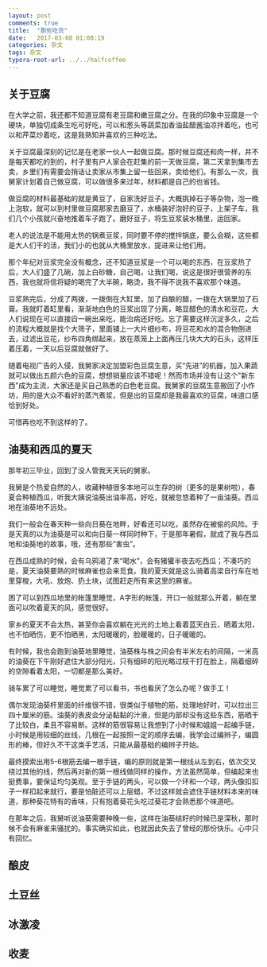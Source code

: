 ```yaml
---
layout: post
comments: true
title:  "那些吃货"
date:   2017-03-08 01:08:19
categories: 杂文
tags: 杂文
typora-root-url: ../../halfcoffee
---
```




## 关于豆腐

在大学之前，我还都不知道豆腐有老豆腐和嫩豆腐之分。在我的印象中豆腐是一个硬块，单独切成条生吃可好吃，可以和葱头等蔬菜加香油盐醋酱油凉拌着吃，也可以和芹菜炒着吃，这是我熟知并喜欢的三种吃法。

关于豆腐最深刻的记忆是在老家一伙人一起做豆腐。那时候豆腐还和肉一样，并不是每天都吃的到的，村子里有户人家会在赶集的前一天做豆腐，第二天拿到集市去卖，乡里们有需要会捎话让卖家从市集上留一些回来，卖给他们。有那么一次，我舅家计划着自己做豆腐，可以做很多来过年，材料都是自己的也省钱。

做豆腐的材料最基础的就是黄豆了，自家洗好豆子，大概挑掉石子等杂物，泡一晚上泡软，就可以到村里做豆腐那家去磨豆了，水桶装好泡好的豆子，上架子车，我们几个小孩就兴奋地推着车子跑了。磨好豆子，将生豆浆装水桶里，运回家。

老人的说法是不能用太热的锅煮豆浆，同时要不停的搅拌锅底，要么会糊，这些都是大人们干的活，我们小的也就从大桶里放水，提进来让他们用。

那个年纪对豆浆完全没有概念，还不知道豆浆是一个可以喝的东西，在豆浆热了后，大人们盛了几碗，加上白砂糖，自己喝，让我们喝，说这是很好很营养的东西，我也就将信将疑的喝完了大半碗，略烫，我不得不说我不喜欢那个味道。

豆浆熟完后，分成了两拨，一拨倒在大缸里，加了自酿的醋，一拨在大锅里加了石膏。我就盯着缸里看，渐渐地白色的豆浆出现了分离，略显醋色的清水和豆花，大人们说现在可以直接舀一碗出来吃，能治病还好吃。忘了需要这样沉淀多久，之后的流程大概就是找个大筛子，里面铺上一大片细纱布，将豆花和水的混合物倒进去，过滤出豆花，纱布四角绑起来，放在蒸笼上上面再压几块大大的石头，这样压着压着，一天以后豆腐就做好了。

随着电视广告的入侵，我舅家决定加盟彩色豆腐生意，买“先进”的机器，加入果蔬就可以做出五颜六色的豆腐，想想销量应该不错呢！然而市场并没有让这个"新东西"成为主流，大家还是买自己熟悉的白色老豆腐。我舅家的豆腐生意搬回了小作坊，用的是大众不看好的蒸汽煮浆，但是出的豆腐却是我最喜欢的豆腐，味道口感恰到好处。

可惜再也吃不到这样的了。



## 油葵和西瓜的夏天

那年初三毕业，回到了没人管我天天玩的舅家。

我舅是个热爱自然的人，收藏种植很多本地可以生存的树（更多的是果树啦），春夏会种植西瓜，听我大姨说油葵出油率高，好吃，就被忽悠着种了一亩油葵。西瓜地在油葵地不远处。

我们一般会在春天种一些向日葵在地畔，好看还可以吃，虽然存在被偷的风险。于是天真的以为油葵是可以和向日葵一样同时种下，于是那年暑假，就成了我与西瓜地和油葵地的故事，哦，还有那些“害虫”。

在西瓜成熟的时候，会有乌鸦渴了来“喝水”，会有猪獾半夜去吃西瓜；不凑巧的是，夏天油葵要熟的时候麻雀也会来觅食。我的夏天就是这么骑着高梁自行车在地里穿梭，大吼、放炮、扔土块，试图赶走所有来这里的麻雀。

困了可以到西瓜地里的帐篷里睡觉，A字形的帐篷，开口一般就那么开着，躺在里面可以吹着夏天的风，感觉很好。

家乡的夏天不会太热，甚至你会喜欢躺在光光的土地上看着蓝天白云，晒着太阳，也不怕晒伤，更不怕晒黑，太阳暖暖的，脸暖暖的，日子暖暖的。

有时候，我也会跑到油葵地里睡觉，油葵株与株之间会有半米左右的间隔，一米高的油葵在下午刚好遮住大部分阳光，只有细碎的阳光略过枝干打在脸上，隔着细碎的空隙看着太阳，一切都是那么美好。

骑车累了可以睡觉，睡觉累了可以看书，书也看厌了怎么办呢？做手工！

偶尔发现油葵杆里面的纤维很不错，很类似于植物的筋，处理地好时，可以拉出三四十厘米的筋。油葵的表皮会分泌黏黏的汁液，但是内部却没有这些东西，筋晒干了比较白，柔且不容易断。这样的筋很容易让我想到了小时候和姐姐一起编手链，小时候是用较细的丝线，几根在一起按照一定的顺序去编，我学会过编辫子，编圆形的棒，但好久不干这类手艺活，只能从最基础的编辫子开始。

最终摸索出用5-6根筋去编一根手链，编的原则就是第一根线从左到右，依次交叉绕过其他的线，然后再对新的第一根线做同样的操作，方法虽然简单，但编起来也挺费事，要保证均匀美观。至于手链的两头，可以做一个环和一个球，两头像扣扣子一样扣起来就行，要是怕脏还可以上层蜡，不过这样就会遮住手链材料本来的味道，那种葵花特有的香味，只有抱着葵花头吃过葵花才会熟悉那个味道吧。

在那年之后，我舅听说油葵需要种晚一些，这样在油葵结籽的时候已是深秋，那时候不会有麻雀来骚扰的。事实确实如此，也就因此失去了曾经的那份快乐。心中只有回忆。

## 酿皮



## 土豆丝



## 冰激凌



## 收麦
